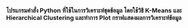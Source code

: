 ### โปรแกรมคำสั่ง Python ที่ใช้ในการวิเคราะห์ชุดข้อมูล โดยใช้วิธี K-Means และ Hierarchical Clustering และทำการ Plot กราฟแสดงผลการวิเคราะห์ข้อมูล
